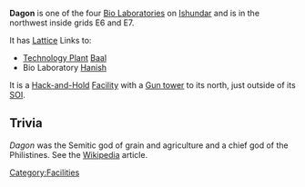 **Dagon** is one of the four [Bio
Laboratories](Bio_Laboratory.md) on
[Ishundar](Ishundar.md) and is in the northwest inside grids E6
and E7.

It has [Lattice](Lattice.md) Links to:

- [Technology Plant](Technology_Plant.md)
  [Baal](Baal.md)
- Bio Laboratory [Hanish](Hanish.md)

It is a [Hack-and-Hold](Hack-and-Hold.md)
[Facility](Facilities.md) with a [Gun tower](Gun_tower.md)
to its north, just outside of its [SOI](Sphere_of_Influence.md).

## Trivia

_Dagon_ was the Semitic god of grain and agriculture and a chief god of
the Philistines. See the [Wikipedia](http://en.wikipedia.org) article.

[Category:Facilities](Category:Facilities.md)
